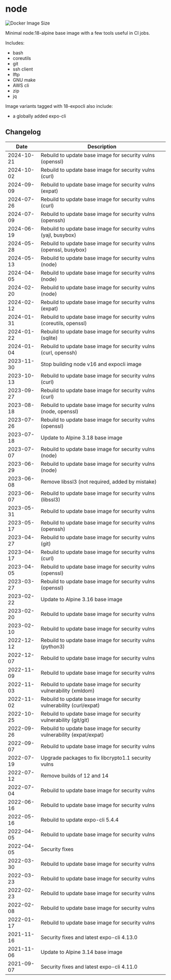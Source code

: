 # node

![Docker Image Size](https://img.shields.io/docker/image-size/countingup/node/18)

Minimal node:18-alpine base image with a few tools useful in CI jobs.

Includes:
 - bash
 - coreutils
 - git
 - ssh client
 - lftp
 - GNU make
 - AWS cli
 - zip
 - jq

Image variants tagged with 18-expocli also include:
 - a globally added expo-cli

## Changelog

| Date       | Description                                                           |
|------------|-----------------------------------------------------------------------| 
| 2024-10-21 | Rebuild to update base image for security vulns (openssl)             |
| 2024-10-02 | Rebuild to update base image for security vulns (curl)                |
| 2024-09-09 | Rebuild to update base image for security vulns (expat)               |
| 2024-07-26 | Rebuild to update base image for security vulns (curl)                |
| 2024-07-09 | Rebuild to update base image for security vulns (openssh)             |
| 2024-06-19 | Rebuild to update base image for security vulns (yajl, busybox)       |
| 2024-05-28 | Rebuild to update base image for security vulns (openssl, busybox)    |
| 2024-05-13 | Rebuild to update base image for security vulns (node)                |
| 2024-04-05 | Rebuild to update base image for security vulns (node)                |
| 2024-02-20 | Rebuild to update base image for security vulns (node)                |
| 2024-02-12 | Rebuild to update base image for security vulns (expat)               |
| 2024-01-31 | Rebuild to update base image for security vulns (coreutils, openssl)  |
| 2024-01-22 | Rebuild to update base image for security vulns (sqlite)              |
| 2024-01-04 | Rebuild to update base image for security vulns (curl, openssh)       |
| 2023-11-30 | Stop building node v16 and expocli image                              |
| 2023-10-13 | Rebuild to update base image for security vulns (curl)                |
| 2023-09-27 | Rebuild to update base image for security vulns (curl)                |
| 2023-08-18 | Rebuild to update base image for security vulns (node, openssl)       |
| 2023-07-26 | Rebuild to update base image for security vulns (openssl)             |
| 2023-07-18 | Update to Alpine 3.18 base image                                      |
| 2023-07-07 | Rebuild to update base image for security vulns (node)                |
| 2023-06-29 | Rebuild to update base image for security vulns (node)                |
| 2023-06-08 | Remove libssl3 (not required, added by mistake)                       |
| 2023-06-07 | Rebuild to update base image for security vulns (libssl3)             |
| 2023-05-31 | Rebuild to update base image for security vulns                       |
| 2023-05-17 | Rebuild to update base image for security vulns (openssh)             |
| 2023-04-27 | Rebuild to update base image for security vulns (git)                 |
| 2023-04-17 | Rebuild to update base image for security vulns (curl)                |
| 2023-04-05 | Rebuild to update base image for security vulns (openssl)             |
| 2023-03-27 | Rebuild to update base image for security vulns (openssl)             |
| 2023-02-22 | Update to Alpine 3.16 base image                                      |
| 2023-02-20 | Rebuild to update base image for security vulns                       |
| 2023-02-10 | Rebuild to update base image for security vulns                       |
| 2022-12-12 | Rebuild to update base image for security vulns (python3)             |
| 2022-12-07 | Rebuild to update base image for security vulns                       |
| 2022-11-09 | Rebuild to update base image for security vulns                       |
| 2022-11-03 | Rebuild to update base image for security vulnerability (xmldom)      |
| 2022-11-02 | Rebuild to update base image for security vulnerability (curl/expat)  |
| 2022-10-25 | Rebuild to update base image for security vulnerability (git/git)     |
| 2022-09-26 | Rebuild to update base image for security vulnerability (expat/expat) |
| 2022-09-07 | Rebuild to update base image for security vulns                       |
| 2022-07-19 | Upgrade packages to fix libcrypto1.1 security vulns                   |
| 2022-07-12 | Remove builds of 12 and 14                                            |
| 2022-07-04 | Rebuild to update base image for security vulns                       |
| 2022-06-16 | Rebuild to update base image for security vulns                       |
| 2022-05-16 | Rebuild to update expo-cli 5.4.4                                      |
| 2022-04-05 | Rebuild to update base image for security vulns                       |
| 2022-04-05 | Security fixes                                                        |
| 2022-03-30 | Rebuild to update base image for security vulns                       |
| 2022-03-23 | Rebuild to update base image for security vulns                       |
| 2022-02-23 | Rebuild to update base image for security vulns                       |
| 2022-02-08 | Rebuild to update base image for security vulns                       |
| 2022-01-17 | Rebuild to update base image for security vulns                       |
| 2021-11-16 | Security fixes and latest expo-cli 4.13.0                             |
| 2021-11-06 | Update to Alpine 3.14 base image                                      |
| 2021-09-07 | Security fixes and latest expo-cli 4.11.0                             |
